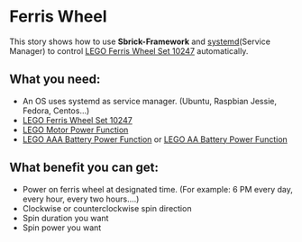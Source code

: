 # Ferris Wheel
This story shows how to use __Sbrick-Framework__ and <a href="https://www.freedesktop.org/wiki/Software/systemd/">systemd</a>(Service Manager) to control <a href="https://shop.lego.com/en-US/Ferris-Wheel-10247">LEGO Ferris Wheel Set 10247</a> automatically.

## What you need:
* An OS uses systemd as service manager. (Ubuntu, Raspbian Jessie, Fedora, Centos...)
* <a href="https://shop.lego.com/en-US/Ferris-Wheel-10247">LEGO Ferris Wheel Set 10247</a>
* <a href="https://shop.lego.com/en-US/LEGO-Power-Functions-M-Motor-8883?p=8883">LEGO Motor Power Function</a>
* <a href="https://shop.lego.com/en-US/LEGO-Power-Functions-AAA-Battery-Box-88000?p=88000">LEGO AAA Battery Power Function</a> or <a href="https://shop.lego.com/en-US/LEGO-Power-Functions-Battery-Box-8881">LEGO AA Battery Power Function</a>

## What benefit you can get:
* Power on ferris wheel at designated time. (For example: 6 PM every day, every hour, every two hours....)
* Clockwise or counterclockwise spin direction
* Spin duration you want
* Spin power you want
